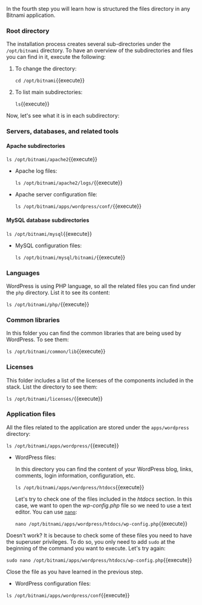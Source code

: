 In the fourth step you will learn how is structured the files directory in any Bitnami application.

### Root directory

The installation process creates several sub-directories under the `/opt/bitnami` directory. To have an overview of the subdirectories and files you can find in it, execute the following:

1. To change the directory:

   `cd /opt/bitnami`{{execute}}

2. To list main subdirectories:

   `ls`{{execute}}

Now, let's see what it is in each subdirectory:

### Servers, databases, and related tools

#### Apache subdirectories

`ls /opt/bitnami/apache2`{{execute}}

* Apache log files:

  `ls /opt/bitnami/apache2/logs/`{{execute}}

* Apache server configuration file:

  `ls /opt/bitnami/apps/wordpress/conf/`{{execute}}

#### MySQL database subdirectories

`ls /opt/bitnami/mysql`{{execute}}

* MySQL configuration files:

  `ls /opt/bitnami/mysql/bitnami/`{{execute}}

### Languages

WordPress is using PHP language, so all the related files you can find under the `php` directory. List it to see its content:

`ls /opt/bitnami/php/`{{execute}}

### Common libraries

In this folder you can find the common libraries that are being used by WordPress. To see them:

`ls /opt/bitnami/common/lib`{{execute}}

### Licenses

This folder includes a list of the licenses of the components included in the stack. List the directory to see them:

`ls /opt/bitnami/licenses/`{{execute}}

### Application files

All the files related to the application are stored under the `apps/wordpress` directory:

`ls /opt/bitnami/apps/wordpress/`{{execute}}

* WordPress files:

  In this directory you can find the content of your WordPress blog, links, comments, login information, configuration, etc.

  `ls /opt/bitnami/apps/wordpress/htdocs`{{execute}}

  Let's try to check one of the files included in the *htdocs* section. In this case, we want to open the *wp-config.php* file so we need to use a text editor. You can use [`nano`](https://www.nano-editor.org/):

  `nano /opt/bitnami/apps/wordpress/htdocs/wp-config.php`{{execute}}

Doesn't work? It is because to check some of these files you need to have the superuser privileges. To do so, you only need to add `sudo` at the beginning of the command you want to execute. Let's try again:

`sudo nano /opt/bitnami/apps/wordpress/htdocs/wp-config.php`{{execute}}

Close the file as you have learned in the previous step.

* WordPress configuration files:

`ls /opt/bitnami/apps/wordpress/conf`{{execute}}
